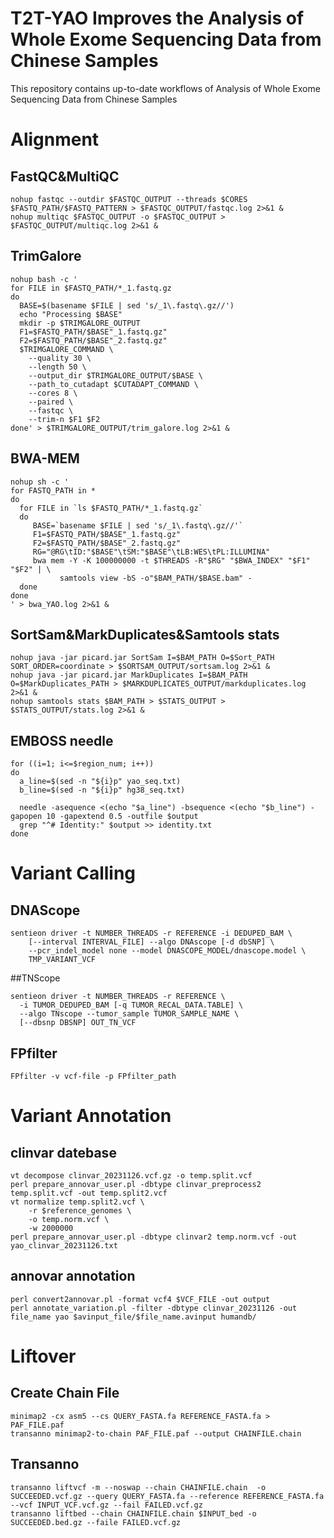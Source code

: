 # T2T-YAO Improves the Analysis of Whole Exome Sequencing Data from Chinese Samples

This repository contains up-to-date workflows of Analysis of Whole Exome Sequencing Data from Chinese Samples

# Alignment

## FastQC&MultiQC
```
nohup fastqc --outdir $FASTQC_OUTPUT --threads $CORES $FASTQ_PATH/$FASTQ_PATTERN > $FASTQC_OUTPUT/fastqc.log 2>&1 &
nohup multiqc $FASTQC_OUTPUT -o $FASTQC_OUTPUT > $FASTQC_OUTPUT/multiqc.log 2>&1 &
```
## TrimGalore
```
nohup bash -c '
for FILE in $FASTQ_PATH/*_1.fastq.gz
do
  BASE=$(basename $FILE | sed 's/_1\.fastq\.gz//')
  echo "Processing $BASE"
  mkdir -p $TRIMGALORE_OUTPUT
  F1=$FASTQ_PATH/$BASE"_1.fastq.gz"
  F2=$FASTQ_PATH/$BASE"_2.fastq.gz"
  $TRIMGALORE_COMMAND \
    --quality 30 \
    --length 50 \
    --output_dir $TRIMGALORE_OUTPUT/$BASE \
    --path_to_cutadapt $CUTADAPT_COMMAND \
    --cores 8 \
    --paired \
    --fastqc \
    --trim-n $F1 $F2
done' > $TRIMGALORE_OUTPUT/trim_galore.log 2>&1 &
```
## BWA-MEM
```
nohup sh -c '
for FASTQ_PATH in *
do
  for FILE in `ls $FASTQ_PATH/*_1.fastq.gz`
  do
     BASE=`basename $FILE | sed 's/_1\.fastq\.gz//'`
     F1=$FASTQ_PATH/$BASE"_1.fastq.gz"
     F2=$FASTQ_PATH/$BASE"_2.fastq.gz"
     RG="@RG\tID:"$BASE"\tSM:"$BASE"\tLB:WES\tPL:ILLUMINA"
     bwa mem -Y -K 100000000 -t $THREADS -R"$RG" "$BWA_INDEX" "$F1" "$F2" | \
           samtools view -bS -o"$BAM_PATH/$BASE.bam" -
  done
done
' > bwa_YAO.log 2>&1 &
```
## SortSam&MarkDuplicates&Samtools stats
```
nohup java -jar picard.jar SortSam I=$BAM_PATH O=$Sort_PATH SORT_ORDER=coordinate > $SORTSAM_OUTPUT/sortsam.log 2>&1 &
nohup java -jar picard.jar MarkDuplicates I=$BAM_PATH O=$MarkDuplicates_PATH > $MARKDUPLICATES_OUTPUT/markduplicates.log 2>&1 &
nohup samtools stats $BAM_PATH > $STATS_OUTPUT > $STATS_OUTPUT/stats.log 2>&1 &
```
## EMBOSS needle
```
for ((i=1; i<=$region_num; i++))
do
  a_line=$(sed -n "${i}p" yao_seq.txt)  
  b_line=$(sed -n "${i}p" hg38_seq.txt)
  
  needle -asequence <(echo "$a_line") -bsequence <(echo "$b_line") -gapopen 10 -gapextend 0.5 -outfile $output
  grep "^# Identity:" $output >> identity.txt
done
```
# Variant Calling
## DNAScope
```
sentieon driver -t NUMBER_THREADS -r REFERENCE -i DEDUPED_BAM \
    [--interval INTERVAL_FILE] --algo DNAscope [-d dbSNP] \
    --pcr_indel_model none --model DNASCOPE_MODEL/dnascope.model \
    TMP_VARIANT_VCF
```
##TNScope
```
sentieon driver -t NUMBER_THREADS -r REFERENCE \
  -i TUMOR_DEDUPED_BAM [-q TUMOR_RECAL_DATA.TABLE] \
  --algo TNscope --tumor_sample TUMOR_SAMPLE_NAME \
  [--dbsnp DBSNP] OUT_TN_VCF
```
## FPfilter
```
FPfilter -v vcf-file -p FPfilter_path
```
# Variant Annotation
## clinvar datebase
```
vt decompose clinvar_20231126.vcf.gz -o temp.split.vcf
perl prepare_annovar_user.pl -dbtype clinvar_preprocess2 temp.split.vcf -out temp.split2.vcf
vt normalize temp.split2.vcf \
	-r $reference_genomes \
	-o temp.norm.vcf \
	-w 2000000
perl prepare_annovar_user.pl -dbtype clinvar2 temp.norm.vcf -out yao_clinvar_20231126.txt
```
## annovar annotation
```
perl convert2annovar.pl -format vcf4 $VCF_FILE -out output
perl annotate_variation.pl -filter -dbtype clinvar_20231126 -out file_name yao $avinput_file/$file_name.avinput humandb/
```
# Liftover
## Create Chain File
```
minimap2 -cx asm5 --cs QUERY_FASTA.fa REFERENCE_FASTA.fa > PAF_FILE.paf
transanno minimap2-to-chain PAF_FILE.paf --output CHAINFILE.chain
```
## Transanno
```
transanno liftvcf -m --noswap --chain CHAINFILE.chain  -o SUCCEEDED.vcf.gz --query QUERY_FASTA.fa --reference REFERENCE_FASTA.fa --vcf INPUT_VCF.vcf.gz --fail FAILED.vcf.gz
transanno liftbed --chain CHAINFILE.chain $INPUT_bed -o SUCCEEDED.bed.gz --faile FAILED.vcf.gz 
```
